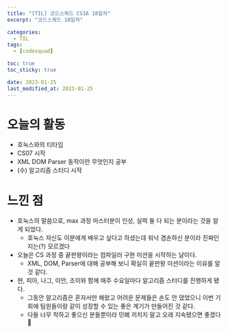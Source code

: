```yaml
---
title: "[TIL] 코드스쿼드 CS16 18일차"
excerpt: "코드스쿼드 18일차"

categories:
  - TIL
tags:
  - [codesquad]

toc: true
toc_sticky: true

date: 2023-01-25
last_modified_at: 2023-01-25
---
```


# 오늘의 활동
- 호눅스와의 티타임
- CS07 시작
- XML DOM Parser 동작이란 무엇인지 공부
- (수) 알고리즘 스터디 시작

# 느낀 점
- 호눅스의 말씀으로, max 과정 마스터분이 인성, 실력 둘 다 되는 분이라는 것을 알게 되었다.
  - 호눅스 자신도 이분에게 배우고 싶다고 하셨는데 워낙 겸손하신 분이라 진짜인지는(?) 모르겠다
- 오늘은 CS 과정 중 끝판왕이라는 컴파일러 구현 미션을 시작하는 날이다.
  - XML, DOM, Parser에 대해 공부해 보니 확실히 끝판왕 미션이라는 이유를 알 것 같다.
- 현, 피아, 나그, 이안, 조이와 함께 매주 수요일마다 알고리즘 스터디를 진행하게 됐다.
  - 그동안 알고리즘은 혼자서만 해왔고 어려운 문제들은 손도 안 댔었으니 이번 기회에 팀원들이랑 같이 성장할 수 있는 좋은 계기가 만들어진 것 같다.
  - 다들 너무 착하고 좋으신 분들뿐이라 민폐 끼치지 말고 오래 지속됐으면 좋겠다 🐽